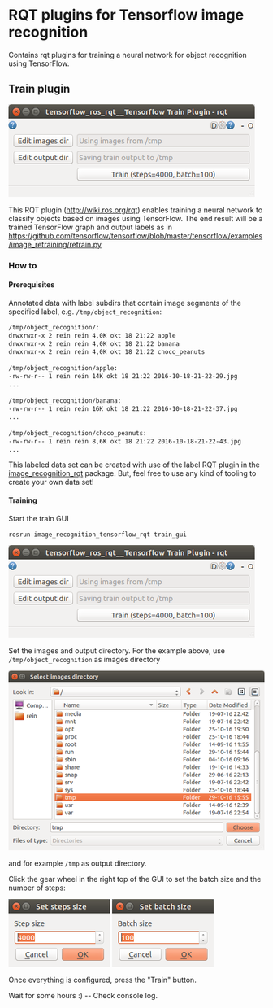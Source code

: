 # RQT plugins for Tensorflow image recognition

Contains rqt plugins for training a neural network for object recognition using TensorFlow.

## Train plugin

![GUI Overview](doc/img/overview.png)

This RQT plugin (http://wiki.ros.org/rqt) enables training a neural network to classify objects based on images using TensorFlow. The end result will be a trained TensorFlow graph and output labels as in https://github.com/tensorflow/tensorflow/blob/master/tensorflow/examples/image_retraining/retrain.py

### How to

#### Prerequisites

Annotated data with label subdirs that contain image segments of the specified label, e.g. `/tmp/object_recognition`:

    /tmp/object_recognition/:
    drwxrwxr-x 2 rein rein 4,0K okt 18 21:22 apple
    drwxrwxr-x 2 rein rein 4,0K okt 18 21:22 banana
    drwxrwxr-x 2 rein rein 4,0K okt 18 21:22 choco_peanuts

    /tmp/object_recognition/apple:
    -rw-rw-r-- 1 rein rein 14K okt 18 21:22 2016-10-18-21-22-29.jpg
    ...

    /tmp/object_recognition/banana:
    -rw-rw-r-- 1 rein rein 16K okt 18 21:22 2016-10-18-21-22-37.jpg
    ...

    /tmp/object_recognition/choco_peanuts:
    -rw-rw-r-- 1 rein rein 8,6K okt 18 21:22 2016-10-18-21-22-43.jpg
    ...

This labeled data set can be created with use of the label RQT plugin in the [image_recognition_rqt](https://github.com/tue-robotics/image_recognition/tree/master/image_recognition_rqt) package. But, feel free to use any kind of tooling to create your own data set!

#### Training

Start the train GUI

    rosrun image_recognition_tensorflow_rqt train_gui

![GUI Overview](doc/img/overview.png)

Set the images and output directory. For the example above, use `/tmp/object_recognition` as images directory

![Dir picker](doc/img/dir_picker.png)

and for example `/tmp` as output directory.

Click the gear wheel in the right top of the GUI to set the batch size and the number of steps:

![Step Size](doc/img/step_size.png)
![Batch Size](doc/img/batch_size.png)

Once everything is configured, press the "Train" button.

Wait for some hours :) -- Check console log.



